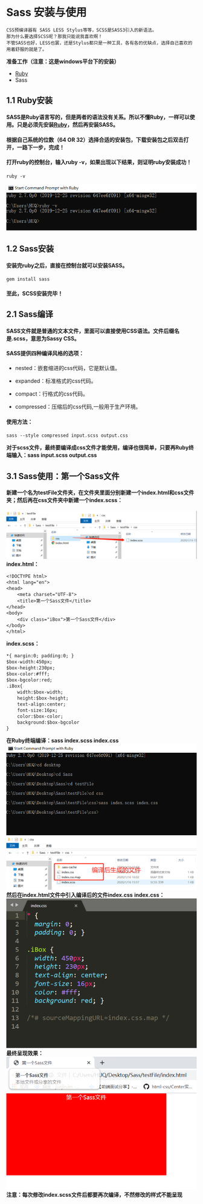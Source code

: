 # Sass 安装与使用
```
CSS预编译器有 SASS LESS Stylus等等，SCSS是SASS3引入的新语法。
那为什么要选择SCSS呢？那我只能说我喜欢啊！
不管SASS也好，LESS也罢，还是Stylus都只是一种工具，各有各的优缺点，选择自己喜欢的用着舒服的就是了。
```
**准备工作（注意：这是windows平台下的安装）**
+ [Ruby](https://rubyinstaller.org/downloads/)
+ Sass
## 1.1 Ruby安装
#### SASS是Ruby语言写的，但是两者的语法没有关系。所以不懂Ruby，一样可以使用。只是必须先安装[Ruby](https://rubyinstaller.org/downloads/)，然后再安装SASS。
#### 根据自己系统的位数（64 OR 32）选择合适的安装包，下载安装包之后双击打开，一路下一步，完成！
#### 打开ruby的控制台，输入ruby -v，如果出现以下结果，则证明ruby安装成功！
```
ruby -v
```
![证明ruby安装成功](images/20200116142641.png)
## 1.2 Sass安装
#### 安装完ruby之后，直接在控制台就可以安装SASS。
```
gem install sass
```
#### 至此，SCSS安装完毕！
## 2.1 Sass编译
#### SASS文件就是普通的文本文件，里面可以直接使用CSS语法。文件后缀名是.scss，意思为Sassy CSS。
#### SASS提供四种编译风格的选项：
+ nested：嵌套缩进的css代码，它是默认值。

+ expanded：标准格式的css代码。

+ compact：行格式的css代码。

+ compressed：压缩后的css代码,一般用于生产环境。
#### 使用方法：
```
sass --style compressed input.scss output.css
```
**对于scss文件，最终要编译成css文件才能使用，编译也很简单，只要再Ruby终端输入：sass input.scss output.css**
## 3.1 Sass使用：第一个Sass文件
#### 新建一个名为testFile文件夹，在文件夹里面分别新建一个index.html和css文件夹；然后再在css文件夹中新建一个index.scss：
![新建文件夹](images/20200116154920.png)
**index.html：**
```
<!DOCTYPE html>
<html lang="en">
<head>
    <meta charset="UTF-8">
    <title>第一个Sass文件</title>
</head>
<body>
    <div class="iBox">第一个Sass文件</div>
</body>
</html>
```
**index.scss：**
```
*{ margin:0; padding:0; }
$box-width:450px;
$box-height:230px;
$box-color:#fff;
$box-bgcolor:red;
.iBox{
    width:$box-width;
    height:$box-height;
    text-align:center;
    font-size:16px;
    color:$box-color;
    background:$box-bgcolor
}
```
**在Ruby终端编译：sass index.scss index.css**
![编译](images/20200116160305.png)
![编译后生成的文件](images/20200116160529.png)
**然后在index.html文件中引入编译后的文件index.css**
**index.css：**
![编译后css文件](images/20200116160814.png)
**最终呈现效果：**
![效果图](images/20200116161107.png)
**注意：每次修改index.scss文件后都要再次编译，不然修改的样式不能呈现**